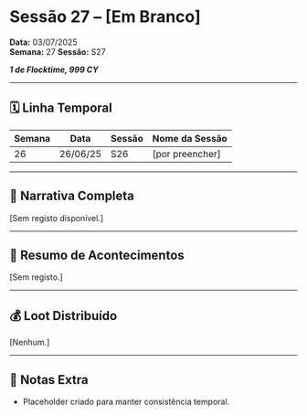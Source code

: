 # Sessão 27 – [Em Branco]  
**Data:** 03/07/2025  
**Semana:** 27 
**Sessão:** S27 

***1 de Flocktime, 999 CY***

---
## 🗓 Linha Temporal
| Semana | Data      | Sessão | Nome da Sessão |
|--------|-----------|--------|----------------|
| 26     | 26/06/25  | S26    | [por preencher] |

---

## 📖 Narrativa Completa
[Sem registo disponível.]

---

## 🎲 Resumo de Acontecimentos
[Sem registo.]

---

## 💰 Loot Distribuído
[Nenhum.]

---

## 🧾 Notas Extra
- Placeholder criado para manter consistência temporal.
